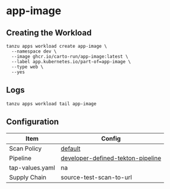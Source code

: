 # app-image

## Creating the Workload

```
tanzu apps workload create app-image \
  --namespace dev \
  --image ghcr.io/carto-run/app-image:latest \
  --label app.kubernetes.io/part-of=app-image \
  --type web \
  --yes
```

## Logs

```
tanzu apps workload tail app-image
```

## Configuration

| Item            | Config                                                                                |
| --------------- | ------------------------------------------------------------------------------------- |
| Scan Policy     | [default](resources/scan-policy.yaml)                                                 |
| Pipeline        | [developer-defined-tekton-pipeline](resources/developer-defined-tekton-pipeline.yaml) |
| tap-values.yaml | na                                                                                    |
| Supply Chain    | source-test-scan-to-url                                                               |

